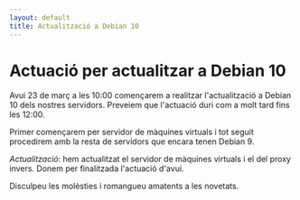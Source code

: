```yaml
---
layout: default
title: Actualització a Debian 10
---
```


# Actuació per actualitzar a Debian 10

Avui 23 de març a les 10:00 començarem a realitzar l'actualització a
Debian 10 dels nostres servidors. Preveiem que l'actuació duri com a
molt tard fins les 12:00.

Primer començarem per servidor de màquines virtuals i tot seguit
procedirem amb la resta de servidors que encara tenen Debian 9.

*Actualització*: hem actualitzat el servidor de màquines virtuals i
el del proxy invers. Donem per finalitzada l'actuació d'avui.

Disculpeu les molèsties i romangueu amatents a les novetats.

